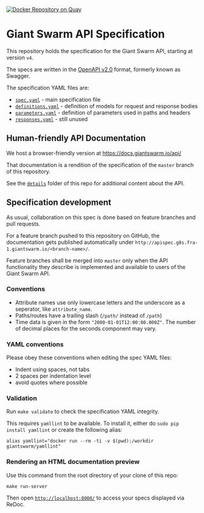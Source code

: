 [![Docker Repository on Quay](https://quay.io/repository/giantswarm/api-spec/status "Docker Repository on Quay")](https://quay.io/repository/giantswarm/api-spec)

# Giant Swarm API Specification

This repository holds the specification for the Giant Swarm API, starting at version `v4`.

The specs are written in the [OpenAPI v2.0](https://github.com/OAI/OpenAPI-Specification/blob/master/versions/2.0.md) format, formerly known as Swagger.

The specification YAML files are:

- [`spec.yaml`](https://github.com/giantswarm/api-spec/blob/master/spec.yaml) - main specification file
- [`definitions.yaml`](https://github.com/giantswarm/api-spec/blob/master/definitions.yaml) - definition of models for request and response bodies
- [`parameters.yaml`](https://github.com/giantswarm/api-spec/blob/master/parameters.yaml) - definition of parameters used in paths and headers
- [`responses.yaml`](https://github.com/giantswarm/api-spec/blob/master/responses.yaml) - still unused


## Human-friendly API Documentation

We host a browser-friendly version at https://docs.giantswarm.io/api/

That documentation is a rendition of the specification of the `master` branch of this repository.

See the [`details`](https://github.com/giantswarm/api-spec/tree/master/details) folder of this repo for additional content about the API.

## Specification development

As usual, collaboration on this spec is done based on feature branches and pull requests.

For a feature branch pushed to this repository on GitHub, the documentation gets published automatically under `http://apispec.g8s.fra-1.giantswarm.io/<branch-name>/`.

Feature branches shall be merged into `master` only when the API functionality they describe is implemented and available to users of the Giant Swarm API.

### Conventions

- Attribute names use only lowercase letters and the underscore as a seperator, like `attribute_name`.
- Paths/routes have a trailing slash (`/path/` instead of `/path`)
- Time data is given in the form `"2000-01-01T12:00:00.000Z"`. The number of decimal places for the seconds component may vary.

### YAML conventions

Please obey these conventions when editing the spec YAML files:

- Indent using spaces, not tabs
- 2 spaces per indentation level
- avoid quotes where possible

### Validation

Run `make validate` to check the specification YAML integrity.

This requires `yamllint` to be available. To install it, either do `sudo pip install yamllint` or create the following alias:

```
alias yamllint="docker run --rm -ti -v $(pwd):/workdir giantswarm/yamllint"
```

### Rendering an HTML documentation preview

Use this command from the root directory of your clone of this repo:

```nohighlight
make run-server
```

Then open [`http://localhost:8000/`](http://localhost:8000/) to access your specs displayed via ReDoc.

